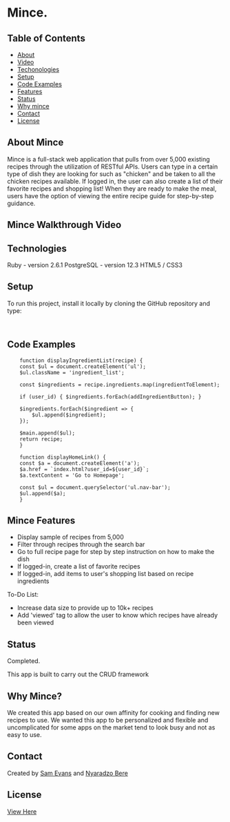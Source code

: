 # Mince. 


## Table of Contents
* [About](#about-mince)
* [Video](#mince-walkthrough-video)
* [Techonologies](#technologies)
* [Setup](#setup)
* [Code Examples](#code-examples)
* [Features](#mince-features)
* [Status](#status)
* [Why mince](#why-mince)
* [Contact](#contact)
* [License](#license)

## About Mince
Mince is a full-stack web application that pulls from over 5,000 existing recipes through the utilization of RESTful APIs. Users can type in a certain type of dish they are looking for such as "chicken" and be taken to all the chicken recipes available. If logged in, the user can also create a list of their favorite recipes and shopping list! When they are ready to make the meal, users have the option of viewing the entire recipe guide for step-by-step guidance.


## Mince Walkthrough Video
<!-- [Mince Walkthrough](https://youtu.be/eMHFxcF2l08) -->

## Technologies
Ruby - version 2.6.1
PostgreSQL - version 12.3
HTML5 / CSS3

## Setup
To run this project, install it locally by cloning the GitHub repository and type:
```
  

```
## Code Examples

```
    function displayIngredientList(recipe) {
    const $ul = document.createElement('ul');
    $ul.className = 'ingredient_list';
    
    const $ingredients = recipe.ingredients.map(ingredientToElement);

    if (user_id) { $ingredients.forEach(addIngredientButton); }
    
    $ingredients.forEach($ingredient => {
        $ul.append($ingredient);
    });
    
    $main.append($ul);
    return recipe;
    }
```
```
    function displayHomeLink() {
    const $a = document.createElement('a');
    $a.href = `index.html?user_id=${user_id}`;
    $a.textContent = 'Go to Homepage';

    const $ul = document.querySelector('ul.nav-bar');
    $ul.append($a); 
    }
```
## Mince Features
* Display sample of recipes from 5,000
* Filter through recipes through the search bar
* Go to full recipe page for step by step instruction on how to make the dish
* If logged-in, create a list of favorite recipes
* If logged-in, add items to user's shopping list based on recipe ingredients


To-Do List:
* Increase data size to provide up to 10k+ recipes
* Add 'viewed' tag to allow the user to know which recipes have already been viewed

## Status
Completed.

This app is built to carry out the CRUD framework

## Why Mince?
We created this app based on our own affinity for cooking and finding new recipes to use. We wanted this app to be personalized and flexible and uncomplicated for some apps on the market tend to look busy and not as easy to use.

## Contact
Created by [Sam Evans](https://www.linkedin.com/in/evansst/) and [Nyaradzo Bere](http://www.linkedin.com/in/nyaradzo-bere)

## License
[View Here](License.txt)